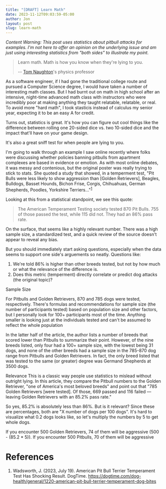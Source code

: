 ```yaml
---
title: "[DRAFT] Learn Math"
date: 2023-11-12T09:03:59-05:00
author: Jon
layout: post
slug: learn-math
---
```


*Content Warning: This post uses statistics about pitbull attacks for examples. I'm not here to offer an opinion on the underlying issue and am just using interesting statistics from "both sides" to illustrate my point.*

> Learn math. Math is how you know when they're lying to you.
>
> -- [Tom Naughton](https://www.fathead-movie.com/index.php/2010/07/13/outstanding-critique-of-the-china-study/)'s physics professor

As a software engineer, if I had gone the traditional college route and pursued a Computer Science degree, I would have taken a number of interesting math classes. But I had burnt out on math in high school after an intensive, night-time advanced math class with instructors who were incredibly poor at making anything they taught relatable, relatable, or real. To avoid more "hard math", I took stasticis instead of calculus my senior year, expecting it to be an easy A for credit.

Turns out, statistics is great. It's how you can figure out cool things like the difference between rolling one 20-sided dice vs. two 10-sided dice and the impact that'll have on your game design. 

It's also a great sniff test for when people are lying to you.

I'm going to walk through an example I saw online recently where folks were discussing whether policies banning pitbulls from apartment complexes are based in evidence or emotion. As with most online debates, it was messy and contenious, but the original poster was really trying to stick to stats. She quoted a study that showed, in a temperment test, "Pit Bulls were less likely to show aggression than [Golden Retrievers], Beagles, Bulldogs, Basset Hounds, Bichon Frise, Corgis, Chihuahuas, German Shepherds, Poodles, Yorkshire Terriers..."<sup>[1](#references)</sup>

Looking at this from a statistical standpoint, we see this quote:

> The American Temperament Testing society tested 870 Pit Bulls. 755 of those passed the test, while 115 did not. They had an 86% pass rate.

On the surface, that seems like a highly relevant number. There was a high sample size, a standardized test, and a quick review of the source doesn't appear to reveal any bias.

But you should immediately start asking questions, especially when the data seems to support one side's arguements so neatly. Questions like:

1. We're told 86% is higher than other breeds tested, but not by how much or what the relevance of the difference is.
2. Does this metric (temperment) directly correlate or predict dog attacks (the original topic)?

Sample Size

For Pitbulls and Golden Retrievers, 870 and 785 dogs were tested, respectively. There's formulas and recommendations for sample size (the number of participants tested) based on population size and other factors, but I personally look for 100+ participants most of the time. Anything smaller is looking just at the individuals tested and can't be assumed to reflect the whole population

In the latter half of the article, the author lists a number of breeds that scored lower than Pitbulls to summarize their point. However, of the nine breeds listed, only four had a 100+ sample size, with the lowest being 31 dogs, and none of the other breeds had a sample size in the 785-870 dog range from Pitbulls and Golden Retrievers. In fact, the only breed listed that was tested to the same (or greater) degree was Germand Shepherds at 3500 dogs.


Relevance
This is a classic way people use statistics to mislead without outright lying. In this article, they compare the Pitbull numbers to the Golden Retriever, "one of America's most beloved breeds" and point out that "785 Golden Retrievers [were tested]. Of those, 669 passed and 116 failed — leaving Golden Retrievers with an 85.2% pass rate."

So yes, 85.2% is absolutely less than 86%. But is it relevant? Since these are percentages, both are "X number of dogs per 100 dogs". It's hard to visualize what 0.2 dogs looks like, so let's multiply the numbers by 5 to get whole dogs.

If you encounter 500 Golden Retrievers, 74 of them will be aggressive (500 - (85.2 * 5)). If you encounter 500 Pitbulls, 70 of them will be aggressive



# References

1. Wadsworth, J. (2023, July 19). American Pit Bull Terrier Temperament Test Has Shocking Result. DogTime. https://dogtime.com/dog-health/general/1220-american-pit-bull-terrier-temperament-dog-bites
